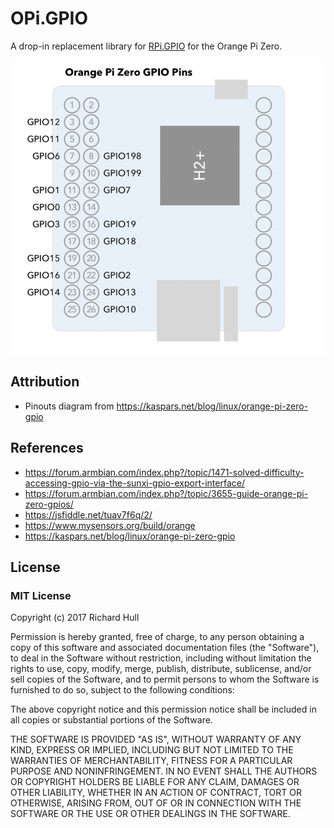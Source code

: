 # OPi.GPIO

A drop-in replacement library for [RPi.GPIO](https://sourceforge.net/projects/raspberry-gpio-python/)
for the Orange Pi Zero.

![pinouts](doc/images/orange-pi-zero-gpio-pins-800x746.png?raw=true)


## Attribution

* Pinouts diagram from https://kaspars.net/blog/linux/orange-pi-zero-gpio

## References
* https://forum.armbian.com/index.php?/topic/1471-solved-difficulty-accessing-gpio-via-the-sunxi-gpio-export-interface/
* https://forum.armbian.com/index.php?/topic/3655-guide-orange-pi-zero-gpios/
* https://jsfiddle.net/tuav7f6q/2/
* https://www.mysensors.org/build/orange
* https://kaspars.net/blog/linux/orange-pi-zero-gpio

## License

### MIT License

Copyright (c) 2017 Richard Hull

Permission is hereby granted, free of charge, to any person obtaining a copy
of this software and associated documentation files (the "Software"), to deal
in the Software without restriction, including without limitation the rights
to use, copy, modify, merge, publish, distribute, sublicense, and/or sell
copies of the Software, and to permit persons to whom the Software is
furnished to do so, subject to the following conditions:

The above copyright notice and this permission notice shall be included in all
copies or substantial portions of the Software.

THE SOFTWARE IS PROVIDED "AS IS", WITHOUT WARRANTY OF ANY KIND, EXPRESS OR
IMPLIED, INCLUDING BUT NOT LIMITED TO THE WARRANTIES OF MERCHANTABILITY,
FITNESS FOR A PARTICULAR PURPOSE AND NONINFRINGEMENT. IN NO EVENT SHALL THE
AUTHORS OR COPYRIGHT HOLDERS BE LIABLE FOR ANY CLAIM, DAMAGES OR OTHER
LIABILITY, WHETHER IN AN ACTION OF CONTRACT, TORT OR OTHERWISE, ARISING FROM,
OUT OF OR IN CONNECTION WITH THE SOFTWARE OR THE USE OR OTHER DEALINGS IN THE
SOFTWARE.